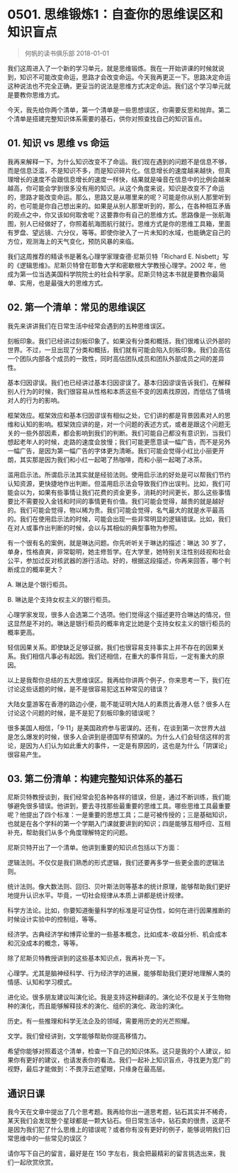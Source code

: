 # 0501. 思维锻炼1：自查你的思维误区和知识盲点
> 何帆的读书俱乐部
2018-01-01

我们这周进入了一个新的学习单元，就是思维锻炼。我在一开始讲课的时候就说到，知识不可能改变命运，思路才会改变命运。今天我再更正一下。思路决定命运这种说法也不完全正确，更妥当的说法是思维方式决定命运。我们这个学习单元就是要教你思维方式。

今天，我先给你两个清单，第一个清单是一些思想误区，你需要反思和抛弃。第二个清单是搭建完整知识体系需要的基石，供你对照查找自己的知识盲点。

## 01. 知识 vs 思维 vs 命运

我再来解释一下。为什么知识改变不了命运。我们现在遇到的问题不是信息不够，而是信息泛滥，不是知识不多，而是知识碎片化。信息增长的速度越来越快，但真理增长的速度不会跟信息增长的速度一样快，结果就是噪音在信息中的比例会越来越高，你可能会学到很多没有用的知识。从这个角度来说，知识是改变不了命运的，思路才能改变命运。那么，思路又是从哪里来的呢？可能是你从别人那里听到的，也可能是你自己想出来的。如果是从别人那里听到的，那么，在各种相互矛盾的观点之中，你又该如何取舍呢？这要靠你有自己的思维方式。思路像是一张航海图，别人已经做好了，你照着航海图航行就行。思维方式是你的思维工具箱，里面有罗盘、望远镜、六分仪，等等。即使你驶入了一片未知的水域，也能确定自己的方位，观测海上的天气变化，预防风暴的来临。

我们这周推荐的精读书是著名心理学家理查德·尼斯贝特「Richard E. Nisbett」写的《逻辑思维》。尼斯贝特曾在耶鲁大学和密歇根大学教授心理学。2002 年，他成为第一位当选美国科学院院士的社会科学家。尼斯贝特这本书就是要教你最简单、实用，也是最强大的思维方式。

## 02. 第一个清单：常见的思维误区

我先来讲讲我们在日常生活中经常会遇到的五种思维误区。

刻板印象。我们已经讲过刻板印象了。如果没有分类和概括，我们很难认识外部的世界。不过，一旦出现了分类和概括，我们就有可能会陷入刻板印象。我们会高估一个团队内部各个成员的一致性，同时高估团队成员和团队外部成员之间的差异性。

基本归因谬误。我们也已经讲过基本归因谬误了。基本归因谬误告诉我们，在解释别人行为的时候，我们很容易从性格和本质这些不变的因素找原因，而低估了情境对人的行为的影响。

框架效应。框架效应和基本归因谬误有相似之处，它们讲的都是背景因素对人的思维和认知的影响。框架效应讲的是，对一个问题的表述方式，或者是跟这个问题无关的一些外部因素，都会影响到我们的判断。我们可能自己都没有意识到，当我们想起老年人的时候，走路的速度会放慢；我们可能更愿意读一幅广告，而不是另外一幅广告，是因为第一幅广告的字体更为清晰。我们可能会觉得小红比小丽更开朗，其实那是因为我们和小红一起喝了热咖啡，而和小丽一起喝了冰茶。

滥用启示法。所谓启示法其实就是经验法则。使用启示法的好处是可以帮我们节约认知资源，更快捷地作出判断。但滥用启示法会导致我们作出误判。比如，我们可能会以为，如果有些事情让我们花费的资金更多，消耗的时间更长，那么这些事情要比不需要投入金钱和时间的事情更有价值。我们可能会觉得，越贵的就是越好的。我们可能会觉得，物以稀为贵。我们可能会觉得，名气最大的就是水平最高的。我们在使用启示法的时候，可能会出现一些非常明显的逻辑错误。比如，我们在对人或事作出判断的时候，会以与其相似的典型事物为参照。

有一个很有名的案例，就是琳达问题。你先听听关于琳达的描述：琳达 30 岁了，单身，性格直爽，非常聪明，她主修哲学。在大学里，她特别关注性别歧视和社会公平，参加过反对核武器的游行活动。好的，根据这段描述，你再来回答，哪个判断成立的概率更大？

A. 琳达是个银行柜员。

B. 琳达是个支持女权主义的银行柜员。

心理学家发现，很多人会选第二个选项。他们觉得这个描述更符合琳达的情况，但这显然是不对的。琳达是银行柜员的概率肯定比她是个支持女权主义的银行柜员的概率更高。

轻信因果关系。即使缺乏足够证据，我们也很容易支持事实上并不存在的因果关系。我们相信凡事必有起因。我们还相信，在重大的事件背后，一定有重大的原因。

以上是我帮你总结的五大思维误区。我再给你讲两个例子，你来思考一下，我们在讨论这些话题的时候，是不是很容易犯这五种常见的错误？

大陆女童游客在香港的路边小便，能不能证明大陆人的素质比香港人低？很多人在讨论这个问题的时候，是不是犯了刻板印象的错误呢？

很多美国人相信，「9·11」是美国政府参与密谋的。还有，在谈到第一次世界大战是怎么爆发的时候，很多人会讲到是德国早有预谋的。为什么人们会轻信这样的言论，是因为人们认为如此重大的事件，一定是有原因的，这也是为什么「阴谋论」很容易产生。

## 03. 第二份清单：构建完整知识体系的基石

尼斯贝特教授谈到，我们经常会犯各种各样的错误，但是，通过不断训练，我们能够避免很多错误。他讲到，要去寻找那些最重要的思维工具。哪些思维工具最重要呢？他提出了四个标准：一是重要的思想工具；二是可被传授的；三是基础知识，也就是在各个学科的第一个学期入门课就要讲到的知识；四是能够互相呼应、互相补充，帮助我们从多个角度理解特定的问题。

尼斯贝特开出了一个清单。他讲到重要的知识点包括以下方面：

逻辑法则。不仅仅是我们熟悉的形式逻辑，我们还要再多学一些更全面的逻辑法则。

统计法则。像大数法则、回归、贝叶斯法则等基本的统计原理，能够帮助我们更好地提升认识水平。毕竟，一切社会规律从本质上讲都是统计规律。

科学方法论。比如，你要知道衡量科学的标准是可证伪性，如何在进行因果推断的时候设计实验中的控制组，等等。

经济学。古典经济学和博弈论里的一些基本概念，比如成本-收益分析、机会成本和沉没成本的概念，等等。

除了尼斯贝特教授讲到的这些基本知识点，我再补充一下。

心理学。尤其是脑神经科学、行为经济学的进展，能够帮助我们更好地理解人类的情感、认知和学习模式。

进化论。很多朋友建议叫演化论。我是支持这种翻译的。演化论不仅是关于生物物种的演化，而且能够解释技术的演化、组织的演化、政治的演化。

历史。有一些推理和科学无法企及的领域，需要用历史的光芒照耀。

文学。我们曾经讲到，文学能够帮助你提高移情力。

希望你能够对照着这个清单，检查一下自己的知识体系。这只是我的个人建议，如果你有更好的建议，也请发表你的看法。我们一起补上知识盲点，寻找更为宽广的视野，最后才能做到：不畏浮云遮望眼，只缘身在最高层。

## 通识日课

我今天在文章中提出了几个思考题。我再给你出一道思考题，钻石其实并不稀奇，某天我们会发现整个星球都是一颗大钻石。但日常生活中，钻石卖的很贵，这是不是因为我们犯了什么思维上的错误呢？或者你有没有更好的例子，能够说明我们日常思维中的一些常见的误区？

请你写下自己的留言，最好是在 150 字左右，我会把最精彩的留言挑选出来，我们一起欣赏欣赏。



